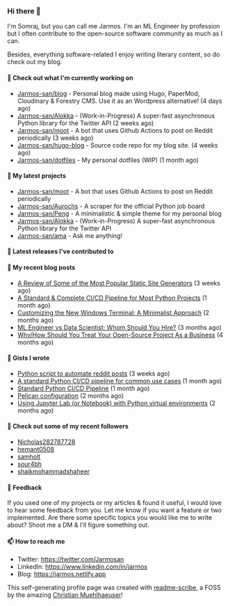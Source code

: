 ### Hi there 👋

I'm Somraj, but you can call me Jarmos. I'm an ML Engineer by profession but I often contribute to the open-source software community as much as I can.

Besides, everything software-related I enjoy writing literary content, so do check out my blog.

#### 👷 Check out what I'm currently working on

- [Jarmos-san/blog](https://github.com/Jarmos-san/blog) - Personal blog made using Hugo, PaperMod, Cloudinary &amp; Forestry CMS. Use it as an Wordpress alternative! (4 days ago)
- [Jarmos-san/Alokka](https://github.com/Jarmos-san/Alokka) - (Work-in-Progress) A super-fast asynchronous Python library for the Twitter API (2 weeks ago)
- [Jarmos-san/moot](https://github.com/Jarmos-san/moot) - A bot that uses Github Actions to post on Reddit periodically (3 weeks ago)
- [Jarmos-san/hugo-blog](https://github.com/Jarmos-san/hugo-blog) - Source code repo for my blog site. (4 weeks ago)
- [Jarmos-san/dotfiles](https://github.com/Jarmos-san/dotfiles) - My personal dotfiles (WIP) (1 month ago)

#### 🌱 My latest projects

- [Jarmos-san/moot](https://github.com/Jarmos-san/moot) - A bot that uses Github Actions to post on Reddit periodically
- [Jarmos-san/Aurochs](https://github.com/Jarmos-san/Aurochs) - A scraper for the official Python job board
- [Jarmos-san/Peng](https://github.com/Jarmos-san/Peng) - A minimalistic &amp; simple theme for my personal blog
- [Jarmos-san/Alokka](https://github.com/Jarmos-san/Alokka) - (Work-in-Progress) A super-fast asynchronous Python library for the Twitter API
- [Jarmos-san/ama](https://github.com/Jarmos-san/ama) - Ask me anything!

#### 🔭 Latest releases I've contributed to


#### 📜 My recent blog posts

- [A Review of Some of the Most Popular Static Site Generators](https://jarmos.netlify.app/posts/reviewing-popular-static-site-generators/) (3 weeks ago)
- [A Standard	&amp; Complete CI/CD Pipeline for Most Python Projects](https://jarmos.netlify.app/posts/a-standard-ci-cd-pipeline-for-python-projects/) (1 month ago)
- [Customizing the New Windows Terminal: A Minimalist Approach](https://jarmos.netlify.app/posts/customizing-windows-terminal-a-minimalist-approach/) (2 months ago)
- [ML Engineer vs Data Scientist: Whom Should You Hire?](https://jarmos.netlify.app/posts/ml-engineer-vs-data-scientists-who-should-you-choose/) (3 months ago)
- [Why/How Should You Treat Your Open-Source Project As a Business](https://jarmos.netlify.app/posts/treat-your-open-source-project-as-a-business/) (4 months ago)

#### 📓 Gists I wrote

- [Python script to automate reddit posts](https://gist.github.com/438bd3d68fe7bce695fe7f3f4e886dc7) (3 weeks ago)
- [A standard Python CI/CD pipeline for common use cases](https://gist.github.com/a1f219934fd23ad6b915a37dd85a2864) (1 month ago)
- [Standard Python CI/CD Pipeline](https://gist.github.com/4f584ca1f0d0b64880741aef87565d86) (1 month ago)
- [Pelican configuration](https://gist.github.com/7dcb7f00ba2b56cdc38c03f44aa0565d) (2 months ago)
- [Using Jupyter Lab (or Notebook) with Python virtual environments](https://gist.github.com/b0dc5b9fda8d6e91f67a68ada1268cdf) (2 months ago)

#### 👯 Check out some of my recent followers

- [Nicholas282787728](https://github.com/Nicholas282787728)
- [hemant0508](https://github.com/hemant0508)
- [samholt](https://github.com/samholt)
- [sour4bh](https://github.com/sour4bh)
- [shaikmohammadshaheer](https://github.com/shaikmohammadshaheer)

#### 💬 Feedback

If you used one of my projects or my articles & found it useful, I would love to hear some feedback from you. Let me know if you want a feature or two implemented. Are there some specific topics you would like me to write about? Shoot me a DM & I'll figure something out.

#### 📫 How to reach me

- Twitter: https://twitter.com/Jarmosan
- LinkedIn: https://www.linkedin.com/in/jarmos
- Blog: https://jarmos.netlify.app

This self-generating profile page was created with [readme-scribe](https://github.com/muesli/readme-scribe), a FOSS by the amazing [Christian Muehlhaeuser](https://github.com/muesli)!
